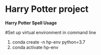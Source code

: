 # Harry Potter project
**Harry Potter Spell Usage**

#Set up virtual environment in command line
1. conda create -n hp-env python=3.7
2. conda activate hp-env


